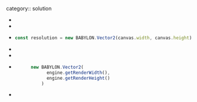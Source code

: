category:: solution

-
-
- ```javascript
  const resolution = new BABYLON.Vector2(canvas.width, canvas.height)
  ```
-
-
- ```javascript
        new BABYLON.Vector2(
              engine.getRenderWidth(),
              engine.getRenderHeight()
            )
  ```
-